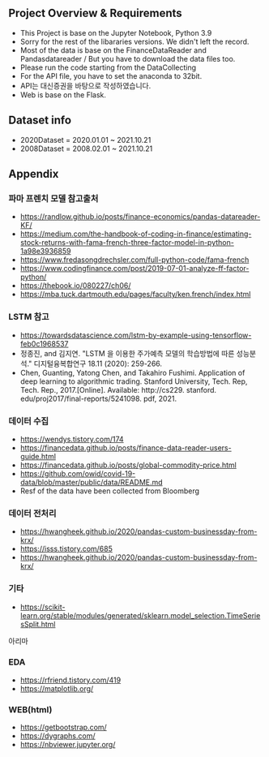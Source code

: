 ## Project Overview & Requirements
- This Project is base on the Jupyter Notebook, Python 3.9
- Sorry for the rest of the libararies versions. We didn't left the record.
- Most of the data is base on the FinanceDataReader and Pandasdatareader / But you have to download the data files too.
- Please run the code starting from the DataCollecting
- For the API file, you have to set the anaconda to 32bit.
- API는 대신증권을 바탕으로 작성하였습니다.
- Web is base on the Flask.

## Dataset info
- 2020Dataset = 2020.01.01 ~ 2021.10.21
- 2008Dataset = 2008.02.01 ~ 2021.10.21

## Appendix

### 파마 프렌치 모델 참고출처
- https://randlow.github.io/posts/finance-economics/pandas-datareader-KF/
- https://medium.com/the-handbook-of-coding-in-finance/estimating-stock-returns-with-fama-french-three-factor-model-in-python-1a98e3936859
- https://www.fredasongdrechsler.com/full-python-code/fama-french
- https://www.codingfinance.com/post/2019-07-01-analyze-ff-factor-python/
- https://thebook.io/080227/ch06/
- https://mba.tuck.dartmouth.edu/pages/faculty/ken.french/index.html
### LSTM 참고
- https://towardsdatascience.com/lstm-by-example-using-tensorflow-feb0c1968537
- 정종진, and 김지연. "LSTM 을 이용한 주가예측 모델의 학습방법에 따른 성능분석." 디지털융복합연구 18.11 (2020): 259-266.
- Chen, Guanting, Yatong Chen, and Takahiro Fushimi. Application of deep learning to algorithmic trading. Stanford University, Tech. Rep, Tech. Rep., 2017.[Online]. Available: http://cs229. stanford. edu/proj2017/final-reports/5241098. pdf, 2021.
### 데이터 수집
- https://wendys.tistory.com/174
- https://financedata.github.io/posts/finance-data-reader-users-guide.html
- https://financedata.github.io/posts/global-commodity-price.html
- https://github.com/owid/covid-19-data/blob/master/public/data/README.md
- Resf of the data have been collected from Bloomberg

### 데이터 전처리
- https://hwangheek.github.io/2020/pandas-custom-businessday-from-krx/
- https://isss.tistory.com/685
- https://hwangheek.github.io/2020/pandas-custom-businessday-from-krx/

### 기타 
- https://scikit-learn.org/stable/modules/generated/sklearn.model_selection.TimeSeriesSplit.html

아리마

### EDA
- https://rfriend.tistory.com/419
- https://matplotlib.org/

### WEB(html)
- https://getbootstrap.com/
- https://dygraphs.com/
- https://nbviewer.jupyter.org/
